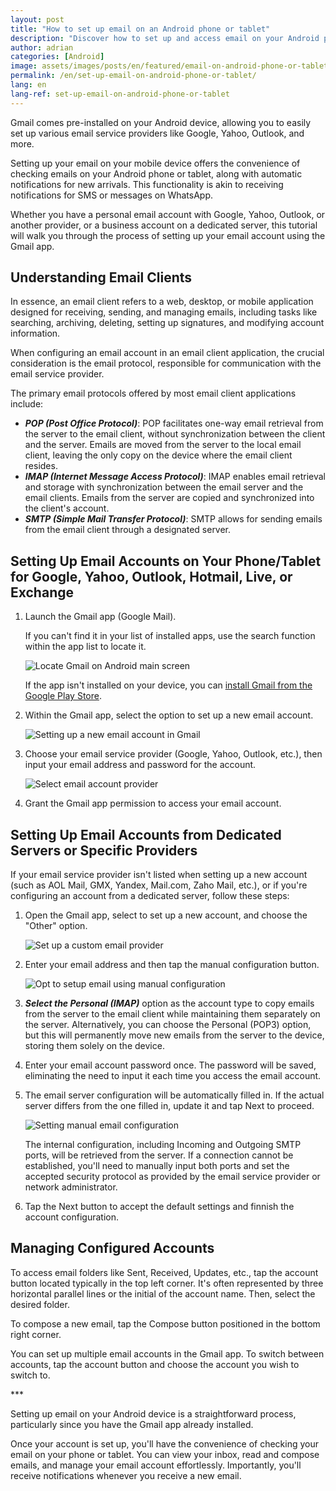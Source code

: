 ```yaml
---
layout: post
title: "How to set up email on an Android phone or tablet"
description: "Discover how to set up and access email on your Android phone or tablet. Learn to configure accounts, check your inbox, and manage emails easily"
author: adrian
categories: [Android]
image: assets/images/posts/en/featured/email-on-android-phone-or-tablet.png
permalink: /en/set-up-email-on-android-phone-or-tablet/
lang: en
lang-ref: set-up-email-on-android-phone-or-tablet
---
```


Gmail comes pre-installed on your Android device, allowing you to easily set up various email service providers like Google, Yahoo, Outlook, and more.

Setting up your email on your mobile device offers the convenience of checking emails on your Android phone or tablet, along with automatic notifications for new arrivals. This functionality is akin to receiving notifications for SMS or messages on WhatsApp.

Whether you have a personal email account with Google, Yahoo, Outlook, or another provider, or a business account on a dedicated server, this tutorial will walk you through the process of setting up your email account using the Gmail app.

## Understanding Email Clients

In essence, an email client refers to a web, desktop, or mobile application designed for receiving, sending, and managing emails, including tasks like searching, archiving, deleting, setting up signatures, and modifying account information.

When configuring an email account in an email client application, the crucial consideration is the email protocol, responsible for communication with the email service provider.

The primary email protocols offered by most email client applications include:
- ***POP (Post Office Protocol)***: POP facilitates one-way email retrieval from the server to the email client, without synchronization between the client and the server. Emails are moved from the server to the local email client, leaving the only copy on the device where the email client resides.
- ***IMAP (Internet Message Access Protocol)***: IMAP enables email retrieval and storage with synchronization between the email server and the email clients. Emails from the server are copied and synchronized into the client's account.
- ***SMTP (Simple Mail Transfer Protocol)***: SMTP allows for sending emails from the email client through a designated server.

## Setting Up Email Accounts on Your Phone/Tablet for Google, Yahoo, Outlook, Hotmail, Live, or Exchange

1. Launch the Gmail app (Google Mail).
    
    If you can't find it in your list of installed apps, use the search function within the app list to locate it.

    <img alt="Locate Gmail on Android main screen" title="Locate Gmail on Android main screen" loading="lazy" class="article-image medium-width-img" src="{{site.baseurl}}/assets/images/posts/en/setup-email-on-android-devices/gmail-on-android-main-screen.jpg">
    
    If the app isn't installed on your device, you can [install Gmail from the Google Play Store](https://play.google.com/store/apps/details?id=com.google.android.gm&hl=en_US).

2. Within the Gmail app, select the option to set up a new email account.

    <img alt="Setting up a new email account in Gmail" title="Setting up a new email account in Gmail" loading="lazy" class="article-image medium-width-img" src="{{site.baseurl}}/assets/images/posts/en/setup-email-on-android-devices/add-email-account-into-gmail.jpg">

3. Choose your email service provider (Google, Yahoo, Outlook, etc.), then input your email address and password for the account.

    <img alt="Select email account provider" title="Select email account provider" loading="lazy" class="article-image medium-width-img" src="{{site.baseurl}}/assets/images/posts/en/setup-email-on-android-devices/select-email-provider.jpg">

4. Grant the Gmail app permission to access your email account.

## Setting Up Email Accounts from Dedicated Servers or Specific Providers

If your email service provider isn't listed when setting up a new account (such as AOL Mail, GMX, Yandex, Mail.com, Zaho Mail, etc.), or if you're configuring an account from a dedicated server, follow these steps:

1. Open the Gmail app, select to set up a new account, and choose the "Other" option.

    <img alt="Set up a custom email provider" title="Set up a custom email provider" loading="lazy" class="article-image medium-width-img" src="{{site.baseurl}}/assets/images/posts/en/setup-email-on-android-devices/set-up-dedicated-email-provider-in-gmail.jpg">

2. Enter your email address and then tap the manual configuration button.

    <img alt="Opt to setup email using manual configuration" title="Opt to setup email using manual configuration" loading="lazy" class="article-image medium-width-img" src="{{site.baseurl}}/assets/images/posts/en/setup-email-on-android-devices/email-manual-setup.jpg">

3. ***Select the Personal (IMAP)*** option as the account type to copy emails from the server to the email client while maintaining them separately on the server. Alternatively, you can choose the Personal (POP3) option, but this will permanently move new emails from the server to the device, storing them solely on the device.

4. Enter your email account password once. The password will be saved, eliminating the need to input it each time you access the email account.

5. The email server configuration will be automatically filled in. If the actual server differs from the one filled in, update it and tap Next to proceed.

    <img alt="Setting manual email configuration" title="Setting manual email configuration" loading="lazy" class="article-image medium-width-img" src="{{site.baseurl}}/assets/images/posts/en/setup-email-on-android-devices/server-settings-setup.jpg">

    The internal configuration, including Incoming and Outgoing SMTP ports, will be retrieved from the server. If a connection cannot be established, you'll need to manually input both ports and set the accepted security protocol as provided by the email service provider or network administrator.

6. Tap the Next button to accept the default settings and finnish the account configuration.

## Managing Configured Accounts

To access email folders like Sent, Received, Updates, etc., tap the account button located typically in the top left corner. It's often represented by three horizontal parallel lines or the initial of the account name. Then, select the desired folder.

To compose a new email, tap the Compose button positioned in the bottom right corner.

You can set up multiple email accounts in the Gmail app. To switch between accounts, tap the account button and choose the account you wish to switch to.

<div class="post-bottom-stars">***</div>

Setting up email on your Android device is a straightforward process, particularly since you have the Gmail app already installed.

Once your account is set up, you'll have the convenience of checking your email on your phone or tablet. You can view your inbox, read and compose emails, and manage your email account effortlessly. Importantly, you'll receive notifications whenever you receive a new email.
